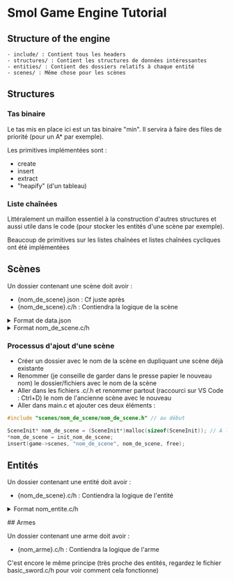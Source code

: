 # Smol Game Engine Tutorial

## Structure of the engine

```
- include/ : Contient tous les headers
- structures/ : Contient les structures de données intéressantes
- entities/ : Contient des dossiers relatifs à chaque entité
- scenes/ : Même chose pour les scènes
```

## Structures

### Tas binaire

Le tas mis en place ici est un tas binaire "min". Il servira à faire des files de priorité (pour un A* par exemple).

Les primitives implémentées sont :
- create
- insert
- extract
- "heapify" (d'un tableau)

### Liste chaînées

Littéralement un maillon essentiel à la construction d'autres structures et aussi utile dans le code (pour stocker les entités d'une scène par exemple).

Beaucoup de primitives sur les listes chaînées et listes chaînées cycliques ont été implémentées

## Scènes

Un dossier contenant une scène doit avoir :
- {nom_de_scene}.json : Cf juste après
- {nom_de_scene}.c/h : Contiendra la logique de la scène

<details>
<summary>Format de data.json</summary>
Le fichier `data.json` doit suivre ce format :

```json
{
    "name": "Exemple level", // The name can not be 'none'
    "background" : "src_assets_{name_of_the_file_including_the_path_with_underscores}", // Key of the resource hashmap
    "structures" : [
        {
			"identifier" : "wall00", // Un nom, si possible unique, auquel on pourra se référer dans le code
            "x" : 0, // Grid position
            "y" : 0, // Grid position
            "texture" : "src_assets_structures_wall", // Ici on suit le chemin dans assets du fichier png (un "_" pour rentrer dans un sous dossier). Ne pas oublier de laner assests_to_code pour ajouter les images !
            "allow_pass_through" : 8, // On 4 bits : first bit : left, then cyclig clockwise
            "teleport_to_scene" : "none"
        },
        {
			"identifier" : "door105",
            "x" : 10,
            "y" : 5,
            "texture" : "src_assets_structures_door",
            "allow_pass_through" : 8,
            "teleport_to_scene" : "scene02_3_2" // On indique le nom de la scène et où se TP dedans
        }
    ],
    "entities" : [
        {
            "x" : 50,
            "y" : 50,
            "entity" : "monster1" // Name of the key in the hashtable
        }
    ]
}
```

Allow pass through est un paramètre entier qui représente en réalité la valeur codée sur 4 bits (abcd) où :
- a représente à gauche
- b en haut
- c à droite
- d en bas
Et si (par exemple) a vaut 1 alors le joueur peut passer à travers l'objet s'il arrive par la gauche

</details>

<details>
    <summary>Format nom_de_scene.c/h</summary>

```c
void update_nom_de_scene(GameData* game) {
    // update the scene
    return;
}

void event_handler_nom_de_scene(GameData* game) {
    // update the scene
    return;
}


Scene* init_scene01(GameData* game) {
    Scene* scene = init_scene("nom_de_scene"); // Le nom ici DOIT ABSOLUMENT CORRESPONDRE au nom du dossier dans lequel le fichier .c est stocké
    
    scene->update = update_nom_de_scene;
    scene->event_handler = event_handler;
    return scene;
}

```

</details>

### Processus d'ajout d'une scène

- Créer un dossier avec le nom de la scène en dupliquant une scène déjà existante
- Renommer (je conseille de garder dans le presse papier le nouveau nom) le dossier/fichiers avec le nom de la scène
- Aller dans les fichiers .c/.h et renommer partout (raccourci sur VS Code : Ctrl+D) le nom de l'ancienne scène avec le nouveau
- Aller dans main.c et ajouter ces deux éléments :
```c
#include "scenes/nom_de_scene/nom_de_scene.h" // au début
```
```c
SceneInit* nom_de_scene = (SceneInit*)malloc(sizeof(SceneInit)); // A l'endroit où il y a tous les init de scenbe
*nom_de_scene = init_nom_de_scene;
insert(game->scenes, "nom_de_scene", nom_de_scene, free);

```

## Entités

Un dossier contenant une entité doit avoir :
- {nom_de_scene}.c/h : Contiendra la logique de l'entité

<details>
    <summary>Format nom_entite.c/h</summary>

```c
#include "nom_entite.h"

#include <SDL2/SDL.h>

void update_nom_entite(GameData* game, Entity* nom_entite, float delta_t) {
	if (nom_entite == NULL) {
		return;
	}
    // Exemple de logique de monstre

	// int* damage = get(nom_entite->objects, "damage", strcmp);
	// if (damage == NULL) {
	// 	return;
	// }

	// bool* is_attacking = get(nom_entite->objects, "is_attacking", strcmp);
	// if (is_attacking == NULL) {
	// 	return;
	// }
	
	// follow_player(game, nom_entite, 30, 30);
	// update_entity_movement(game, nom_entite, delta_t, true);
	// if (are_colliding(nom_entite->hit_box, game->player->hurt_box)) {
	// 	damage_entity(game, game->player, *damage, 1000, -1);
	// 	*is_attacking = true;
	// }
	// else {
	// 	*is_attacking = false;
    // }
	return;
}
void event_handler_nom_entite(Entity* nom_entite, GameData* game) {
	(void)nom_entite;
	(void)game;
    // utilse si PNJ ou joueur
    
	return;
}

void update_animation_nom_entite(Entity* e, float delta) {
	(void)delta;
	// On vient juste modifier e->etat selon certaines conditions

	return;
}

Entity* init_nom_entite(GameData* game, int x, int y) {
	int* nbs = malloc(nombre de ligne dans la sheet * sizeof(int));
	nbs[0] = nb de frame sur la 1ere ligne;	 // idle
	nbs[1] = nb de frame sur la 2eme ligne
	...
	int* lock = malloc(nombre de ligne dans la sheet  * sizeof(int));
	lock[0] = nb de frames qu on veut "lock" sur la 1ere ligne;
	...

	SDL_Texture* spritesheet = loadTextureFromMemory(game, "src_assets_entities_NOM DE LA SPRITE SHEET");	// to change

    // Changer ici les FPS, la taille d'une case dans la sprite sheet, le nombre d'HP et si l'entité doit avoir une hitbox ou non
	Entity* nom_entite = init_entity(x, y, 14, spritesheet, 16, 16, nbs, lock, update_nom_entite, event_handler_nom_entite, update_animation_nom_entite, 9, true);

    // Exemple de l'utilisation de la hashtable objects
	// int* duck_damage = malloc(sizeof(int));
	// *duck_damage = 1;
	// insert(nom_entite->objects, "damage", duck_damage, free);

	// bool* is_attacking = malloc(sizeof(bool));
	// *is_attacking = false;
	// insert(nom_entite->objects, "is_attacking", is_attacking, free);

	return nom_entite;
}

```

### Processus d'ajout d'une entité

Le même (modulo les chemins à changer) que pour les scènes. (Création de dossier/fichier avec bon nom + ajout dans main.c)

</details>

## Armes

Un dossier contenant une arme doit avoir :
- {nom_arme}.c/h : Contiendra la logique de l'arme

C'est encore le même principe (très proche des entités, regardez le fichier basic_sword.c/h pour voir comment cela fonctionne)
